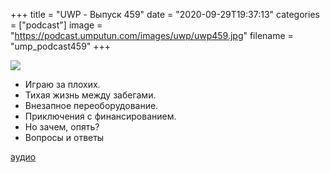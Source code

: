 +++
title = "UWP - Выпуск 459"
date = "2020-09-29T19:37:13"
categories = ["podcast"]
image = "https://podcast.umputun.com/images/uwp/uwp459.jpg"
filename = "ump_podcast459"
+++

![](https://podcast.umputun.com/images/uwp/uwp459.jpg)

- Играю за плохих.
- Тихая жизнь между забегами.
- Внезапное переоборудование.
- Приключения с финансированием.
- Но зачем, опять?
- Вопросы и ответы

[аудио](https://podcast.umputun.com/media/ump_podcast459.mp3)
<audio src="https://podcast.umputun.com/media/ump_podcast459.mp3" preload="none"></audio>
